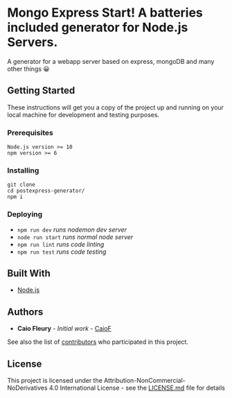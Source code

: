 # Mongo Express Start! A batteries included generator for Node.js Servers.

A generator for a webapp server based on express, mongoDB and many other things 😀

## Getting Started

These instructions will get you a copy of the project up and running on your local machine for development and testing purposes.

### Prerequisites

```
Node.js version >= 10
npm version >= 6
```

### Installing

```
git clone
cd postexpress-generator/
npm i
```

### Deploying

- `npm run dev` _runs nodemon dev server_
- `node run start` _runs normal node server_
- `npm run lint` _runs code linting_
- `npm run test` _runs code testing_

## Built With

- [Node.js](https://nodejs.org/en/)

## Authors

- **Caio Fleury** - _Initial work_ - [CaioF](https://github.com/CaioF)

See also the list of [contributors]() who participated in this project.

## License

This project is licensed under the Attribution-NonCommercial-NoDerivatives 4.0 International License - see the [LICENSE.md](LICENSE.md) file for details
